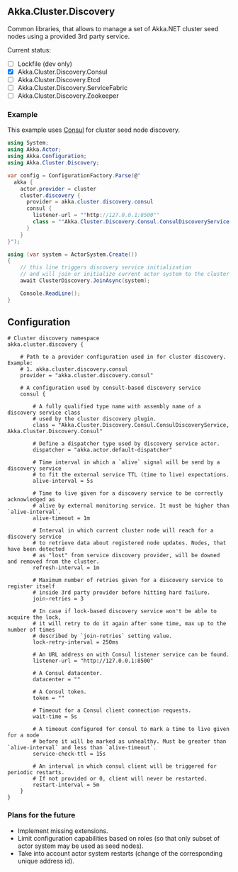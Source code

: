 ## Akka.Cluster.Discovery

Common libraries, that allows to manage a set of Akka.NET cluster seed nodes using a provided 3rd party service.

Current status:

- [ ] Lockfile (dev only)
- [x] Akka.Cluster.Discovery.Consul
- [ ] Akka.Cluster.Discovery.Etcd
- [ ] Akka.Cluster.Discovery.ServiceFabric
- [ ] Akka.Cluster.Discovery.Zookeeper

### Example

This example uses [Consul](https://www.consul.io/) for cluster seed node discovery.

```csharp
using System;
using Akka.Actor;
using Akka.Configuration;
using Akka.Cluster.Discovery;

var config = ConfigurationFactory.Parse(@"
  akka {
    actor.provider = cluster
    cluster.discovery {
      provider = akka.cluster.discovery.consul
      consul {
        listener-url = ""http://127.0.0.1:8500""
        class = ""Akka.Cluster.Discovery.Consul.ConsulDiscoveryService, Akka.Cluster.Discovery.Consul""
      }
    }
}");

using (var system = ActorSystem.Create())
{
	// this line triggers discovery service initialization
	// and will join or initialize current actor system to the cluster
	await ClusterDiscovery.JoinAsync(system);

	Console.ReadLine();
}
```

## Configuration

```hocon
# Cluster discovery namespace
akka.cluster.discovery {
	
	# Path to a provider configuration used in for cluster discovery. Example:
	# 1. akka.cluster.discovery.consul
	provider = "akka.cluster.discovery.consul"

	# A configuration used by consult-based discovery service
	consul {
		
		# A fully qualified type name with assembly name of a discovery service class 
		# used by the cluster discovery plugin.
		class = "Akka.Cluster.Discovery.Consul.ConsulDiscoveryService, Akka.Cluster.Discovery.Consul"

		# Define a dispatcher type used by discovery service actor.
		dispatcher = "akka.actor.default-dispatcher"

		# Time interval in which a `alive` signal will be send by a discovery service
		# to fit the external service TTL (time to live) expectations. 
		alive-interval = 5s

		# Time to live given for a discovery service to be correctly acknowledged as
		# alive by external monitoring service. It must be higher than `alive-interval`. 
		alive-timeout = 1m

		# Interval in which current cluster node will reach for a discovery service
		# to retrieve data about registered node updates. Nodes, that have been detected
		# as "lost" from service discovery provider, will be downed and removed from the cluster. 
		refresh-interval = 1m

		# Maximum number of retries given for a discovery service to register itself
		# inside 3rd party provider before hitting hard failure. 
		join-retries = 3

		# In case if lock-based discovery service won't be able to acquire the lock,
		# it will retry to do it again after some time, max up to the number of times 
		# described by `join-retries` setting value.
		lock-retry-interval = 250ms

		# An URL address on with Consul listener service can be found.
		listener-url = "http://127.0.0.1:8500"

		# A Consul datacenter.
		datacenter = ""

		# A Consul token.
		token = ""

		# Timeout for a Consul client connection requests.
		wait-time = 5s

		# A timeout configured for consul to mark a time to live given for a node
		# before it will be marked as unhealthy. Must be greater than `alive-interval` and less than `alive-timeout`.
		service-check-ttl = 15s
		
		# An interval in which consul client will be triggered for periodic restarts. 
		# If not provided or 0, client will never be restarted. 
		restart-interval = 5m
	}
}
```

### Plans for the future

- Implement missing extensions.
- Limit configuration capabilities based on roles (so that only subset of actor system may be used as seed nodes).
- Take into account actor system restarts (change of the corresponding unique address id).
